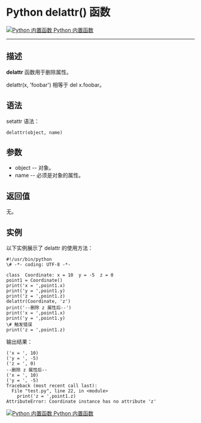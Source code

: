 Python delattr() 函数
===================

 [![Python 内置函数](../images/up.gif) Python 内置函数](python-built-in-functions.html)

* * *

描述
--

**delattr** 函数用于删除属性。

delattr(x, 'foobar') 相等于 del x.foobar。

语法
--

setattr 语法：
```
delattr(object, name)
```
参数
--

*   object -- 对象。
*   name -- 必须是对象的属性。

返回值
---

无。

实例
--

以下实例展示了 delattr 的使用方法：
```
#!/usr/bin/python 
\# -*- coding: UTF-8 -*- 

class  Coordinate: x = 10  y = -5  z = 0  
point1 = Coordinate() 
print('x = ',point1.x) 
print('y = ',point1.y)
print('z = ',point1.z)
delattr(Coordinate, 'z') 
print('--删除 z 属性后--') 
print('x = ',point1.x) 
print('y = ',point1.y) 
\# 触发错误 
print('z = ',point1.z)
```
输出结果：
```
('x = ', 10)
('y = ', -5)
('z = ', 0)
--删除 z 属性后--
('x = ', 10)
('y = ', -5)
Traceback (most recent call last):
  File "test.py", line 22, in <module>
    print('z = ',point1.z)
AttributeError: Coordinate instance has no attribute 'z'
```
 [![Python 内置函数](../images/up.gif) Python 内置函数](python-built-in-functions.html)